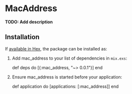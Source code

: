 # MacAddress

**TODO: Add description**

## Installation

If [available in Hex](https://hex.pm/docs/publish), the package can be installed as:

  1. Add mac_address to your list of dependencies in `mix.exs`:

        def deps do
          [{:mac_address, "~> 0.0.1"}]
        end

  2. Ensure mac_address is started before your application:

        def application do
          [applications: [:mac_address]]
        end

